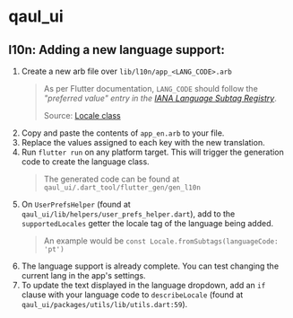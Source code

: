# qaul_ui

## l10n: Adding a new language support:

1. Create a new arb file over `lib/l10n/app_<LANG_CODE>.arb`
    > As per Flutter documentation, `LANG_CODE` should follow the _"preferred value" entry in the [IANA Language Subtag Registry](https://www.iana.org/assignments/language-subtag-registry/language-subtag-registry)_.
    > 
    > Source: [Locale class](https://api.flutter.dev/flutter/dart-ui/Locale-class.html)
1. Copy and paste the contents of `app_en.arb` to your file. 
1. Replace the values assigned to each key with the new translation.
1. Run `flutter run` on any platform target. This will trigger the generation code to create the language class.
    > The generated code can be found at `qaul_ui/.dart_tool/flutter_gen/gen_l10n`
1. On `UserPrefsHelper` (found at `qaul_ui/lib/helpers/user_prefs_helper.dart`), add to the `supportedLocales` getter the locale tag of the language being added.
    > An example would be `const Locale.fromSubtags(languageCode: 'pt')`
1. The language support is already complete. You can test changing the current lang in the app's settings.
1. To update the text displayed in the language dropdown, add an `if` clause with your language code to `describeLocale` (found at `qaul_ui/packages/utils/lib/utils.dart:59`).